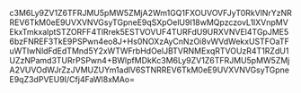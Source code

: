 c3M6Ly9ZV1Z6TFRJMU5pMW5ZMjA2Wm1GQ1FXOUVOVFJyT0RkVlNrYzNRREV6TkM0eE9UVXVNVGsyTGpneE9qSXpOelU9I18wMQpzczovL1lXVnpMVEkxTmkxalptSTZORFF4TlRrek5ESTVOVUF4TURFdU9URXVNVEl4TGpJME56bzFNREF3TkE9PSPwn4eo8J+Hs0NOXzAyCnNzOi8vWVdWekxUSTFOaTFuWTIwNldFdEdTMnd5Y2xWTWFrbHdOelJBTVRNMExqRTVOUzR4T1RZdU1UZzNPamd3TURrPSPwn4+BWlpfMDkKc3M6Ly9ZV1Z6TFRJMU5pMW5ZMjA2VUVOdWJrZzJVMUZUYm1adlV6STNRREV6TkM0eE9UVXVNVGsyTGpneE9qZ3dPVEU9I/Cfj4FaWl8xMAo=